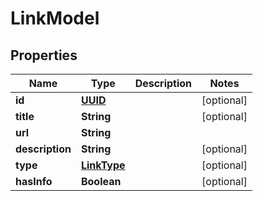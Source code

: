 # LinkModel

## Properties
Name | Type | Description | Notes
------------ | ------------- | ------------- | -------------
**id** | [**UUID**](UUID.md) |  |  [optional]
**title** | **String** |  |  [optional]
**url** | **String** |  | 
**description** | **String** |  |  [optional]
**type** | [**LinkType**](LinkType.md) |  |  [optional]
**hasInfo** | **Boolean** |  |  [optional]
